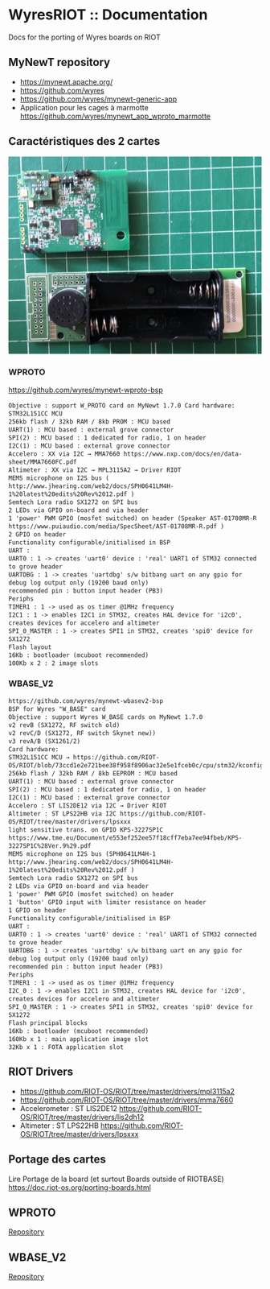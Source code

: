 # WyresRIOT :: Documentation
Docs for the porting of Wyres boards on RIOT

## MyNewT repository
* https://mynewt.apache.org/
* https://github.com/wyres 
* https://github.com/wyres/mynewt-generic-app 
* Application pour les cages à marmotte https://github.com/wyres/mynewt_app_wproto_marmotte 

## Caractéristiques des 2 cartes

![Boards](images/wyres-boards.jpg)

### WPROTO
https://github.com/wyres/mynewt-wproto-bsp

    Objective : support W_PROTO card on MyNewt 1.7.0 Card hardware:
    STM32L151CC MCU
    256kb flash / 32kb RAM / 8kb PROM : MCU based
    UART(1) : MCU based : external grove connector
    SPI(2) : MCU based : 1 dedicated for radio, 1 on header
    I2C(1) : MCU based : external grove connector
    Accelero : XX via I2C → MMA7660 https://www.nxp.com/docs/en/data-sheet/MMA7660FC.pdf
    Altimeter : XX via I2C → MPL3115A2 → Driver RIOT 
    MEMS microphone on I2S bus (     http://www.jhearing.com/web2/docs/SPH0641LM4H-1%20latest%20edits%20Rev%2012.pdf )
    Semtech Lora radio SX1272 on SPI bus
    2 LEDs via GPIO on-board and via header
    1 'power' PWM GPIO (mosfet switched) on header (Speaker AST-01708MR-R https://www.puiaudio.com/media/SpecSheet/AST-01708MR-R.pdf )
    2 GPIO on header
    Functionality configurable/initialised in BSP
    UART :
    UART0 : 1 -> creates 'uart0' device : 'real' UART1 of STM32 connected to grove header
    UARTDBG : 1 -> creates 'uartdbg' s/w bitbang uart on any gpio for debug log output only (19200 baud only)
    recommended pin : button input header (PB3)
    Periphs
    TIMER1 : 1 -> used as os timer @1MHz frequency
    I2C1 : 1 -> enables I2C1 in STM32, creates HAL device for 'i2c0', creates devices for accelero and altimeter
    SPI_0_MASTER : 1 -> creates SPI1 in STM32, creates 'spi0' device for SX1272
    Flash layout
    16Kb : bootloader (mcuboot recommended)
    100Kb x 2 : 2 image slots



### WBASE_V2
    https://github.com/wyres/mynewt-wbasev2-bsp 
    BSP for Wyres "W_BASE" card
    Objective : support Wyres W_BASE cards on MyNewt 1.7.0
    v2 revB (SX1272, RF switch old)
    v2 revC/D (SX1272, RF switch Skynet new))
    v3 revA/B (SX1261/2)
    Card hardware:
    STM32L151CC MCU → https://github.com/RIOT-OS/RIOT/blob/73ccd1e2e721bee38f958f8906ac32e5e1fceb0c/cpu/stm32/kconfigs/l1/Kconfig.models#L65 
    256kb flash / 32kb RAM / 8kb EEPROM : MCU based
    UART(1) : MCU based : external grove connector
    SPI(2) : MCU based : 1 dedicated for radio, 1 on header
    I2C(1) : MCU based : external grove connector
    Accelero : ST LIS2DE12 via I2C → Driver RIOT 
    Altimeter : ST LPS22HB via I2C https://github.com/RIOT-OS/RIOT/tree/master/drivers/lpsxxx 
    light sensitive trans. on GPIO KPS-3227SP1C https://www.tme.eu/Document/e553ef252ee57f18cff7eba7ee94fbeb/KPS-3227SP1C%28Ver.9%29.pdf 
    MEMS microphone on I2S bus (SPH0641LM4H-1 http://www.jhearing.com/web2/docs/SPH0641LM4H-1%20latest%20edits%20Rev%2012.pdf )
    Semtech Lora radio SX1272 on SPI bus
    2 LEDs via GPIO on-board and via header
    1 'power' PWM GPIO (mosfet switched) on header
    1 'button' GPIO input with limiter resistance on header
    1 GPIO on header
    Functionality configurable/initialised in BSP
    UART :
    UART0 : 1 -> creates 'uart0' device : 'real' UART1 of STM32 connected to grove header
    UARTDBG : 1 -> creates 'uartdbg' s/w bitbang uart on any gpio for debug log output only (19200 baud only)
    recommended pin : button input header (PB3)
    Periphs
    TIMER1 : 1 -> used as os timer @1MHz frequency
    I2C_0 : 1 -> enables I2C1 in STM32, creates HAL device for 'i2c0', creates devices for accelero and altimeter
    SPI_0_MASTER : 1 -> creates SPI1 in STM32, creates 'spi0' device for SX1272
    Flash principal blocks
    16Kb : bootloader (mcuboot recommended)
    160Kb x 1 : main application image slot
    32Kb x 1 : FOTA application slot

## RIOT Drivers

* https://github.com/RIOT-OS/RIOT/tree/master/drivers/mpl3115a2
* https://github.com/RIOT-OS/RIOT/tree/master/drivers/mma7660 
* Accelerometer : ST LIS2DE12 https://github.com/RIOT-OS/RIOT/tree/master/drivers/lis2dh12 
* Altimeter : ST LPS22HB https://github.com/RIOT-OS/RIOT/tree/master/drivers/lpsxxx 

## Portage des cartes
Lire Portage de la board (et surtout Boards outside of RIOTBASE)
https://doc.riot-os.org/porting-boards.html 

## WPROTO

[Repository](https://github.com/WyresRIOT/wyres_proto_rev1a)

## WBASE_V2

[Repository](https://github.com/WyresRIOT/wyres_wbase_v2)

